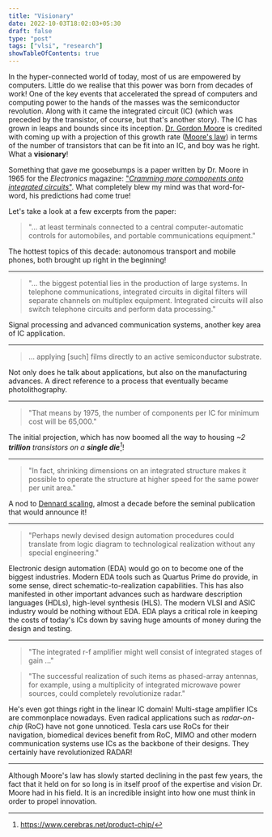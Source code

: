 ```yaml
---
title: "Visionary"
date: 2022-10-03T18:02:03+05:30
draft: false
type: "post"
tags: ["vlsi", "research"]
showTableOfContents: true
---
```


In the hyper-connected world of today, most of us are empowered by computers.
Little do we realise that this power was born from decades of work! One of the
key events that accelerated the spread of computers and computing power to the
hands of the masses was the semiconductor revolution. Along with it came the
integrated circuit (IC) (which was preceded by the transistor, of course, but
that's another story). The IC has grown in leaps and bounds since its inception.
[Dr. Gordon Moore](https://en.wikipedia.org/wiki/Gordon_Moore) is credited with
coming up with a projection of this growth rate ([Moore's
law](https://en.wikipedia.org/wiki/Moore%27s_law)) in terms of the number of
transistors that can be fit into an IC, and boy was he right. What a
**visionary**!

Something that gave me goosebumps is a paper written by Dr. Moore in 1965 for
the _Electronics_ magazine: ["_Cramming more components onto integrated
circuits_"](https://newsroom.intel.com/wp-content/uploads/sites/11/2018/05/moores-law-electronics.pdf).
What completely blew my mind was that word-for-word, his predictions had come
true!

Let's take a look at a few excerpts from the paper:

> "... at least terminals connected to a central computer-automatic controls for
> automobiles, and portable communications equipment."

The hottest topics of this decade: autonomous transport and mobile phones, both
brought up right in the beginning!

---

> "... the biggest potential lies in the production of large systems. In
> telephone communications, integrated circuits in digital filters will separate
> channels on multiplex equipment. Integrated circuits will also switch
> telephone circuits and perform data processing."

Signal processing and advanced communication systems, another key area of IC
application.

---

> ... applying [such] films directly to an active semiconductor substrate.

Not only does he talk about applications, but also on the manufacturing
advances. A direct reference to a process that eventually became
photolithography.

---

> "That means by 1975, the number of components per IC for minimum cost will
> be 65,000."

The initial projection, which has now boomed all the way to housing <cite>~2
**trillion** transistors on a **single die**[^1]</cite>!

[^1]: https://www.cerebras.net/product-chip/

---

> "In fact, shrinking dimensions on an integrated structure makes it possible to
> operate the structure at higher speed for the same power per unit area."

A nod to [Dennard scaling](https://en.wikipedia.org/wiki/Dennard_scaling),
almost a decade before the seminal publication that would announce it!

---

> "Perhaps newly devised design automation procedures could translate from logic
> diagram to technological realization without any special engineering."

Electronic design automation (EDA) would go on to become one of the biggest
industries. Modern EDA tools such as Quartus Prime do provide, in some sense,
direct schematic-to-realization capabilities. This has also manifested in other
important advances such as hardware description languages (HDLs), high-level
synthesis (HLS). The modern VLSI and ASIC industry would be nothing without EDA.
EDA plays a critical role in keeping the costs of today's ICs down by saving
huge amounts of money during the design and testing.

---

> "The integrated r-f amplifier might well consist of integrated stages of gain
> ..."

> "The successful realization of such items as phased-array antennas, for
> example, using a multiplicity of integrated microwave power sources, could
> completely revolutionize radar."

He's even got things right in the linear IC domain! Multi-stage amplifier ICs
are commonplace nowadays. Even radical applications such as _radar-on-chip_
(RoC) have not gone unnoticed. Tesla cars use RoCs for their navigation,
biomedical devices benefit from RoC, MIMO and other modern communication systems
use ICs as the backbone of their designs. They certainly have revolutionized
RADAR!

---

Although Moore's law has slowly started declining in the past few
years, the fact that it held on for so long is in itself proof of the
expertise and vision Dr. Moore had in his field. It is an incredible insight
into how one must think in order to propel innovation.

